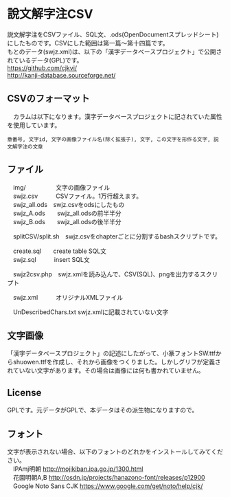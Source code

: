 # 說文解字注CSV
説文解字注をCSVファイル、SQL文、.ods(OpenDocumentスプレッドシート) にしたものです。CSVにした範囲は第一篇〜第十四篇です。  
もとのデータ(swjz.xml)は、以下の「漢字データベースプロジェクト」で公開されているデータ(GPL)です。  
https://github.com/cjkvi/  
http://kanji-database.sourceforge.net/  
  
  
## CSVのフォーマット
　カラムは以下になります。漢字データベースプロジェクトに記されていた属性を使用しています。  
  
    章番号, 文字id, 文字の画像ファイル名(除く拡張子), 文字, この文字を形作る文字, 説文解字注の文章  
  
  
## ファイル
　img/　　　　　文字の画像ファイル  
　swjz.csv　　　CSVファイル。1万行超えます。  
　swjz_all.ods　swjz.csvをodsにしたもの  
　swjz_A.ods　　swjz_all.odsの前半半分  
　swjz_B.ods　　swjz_all.odsの後半半分  

　splitCSV/split.sh　swjz.csvをchapterごとに分割するbashスクリプトです。  
  
　create.sql　　create table SQL文  
　swjz.sql　　　insert SQL文  
  
　swjz2csv.php　swjz.xmlを読み込んで、CSV(SQL)、pngを出力するスクリプト  
  
　swjz.xml　　　オリジナルXMLファイル  

　UnDescribedChars.txt	swjz.xmlに記載されていない文字  
  
  
## 文字画像
「漢字データベースプロジェクト」の記述にしたがって、小篆フォントSW.ttfからshuowen.ttfを作成し、それから画像をつくりました。しかしグリフが定義されていない文字があります。その場合は画像には何も書かれていません。  
  
  
## License
GPLです。元データがGPLで、本データはその派生物になりますので。  
  
  
## フォント
文字が表示されない場合、以下のフォントのどれかをインストールしてみてください。  
　IPAmj明朝	http://mojikiban.ipa.go.jp/1300.html  
　花園明朝A,B	http://osdn.jp/projects/hanazono-font/releases/p12900  
　Google Noto Sans CJK	https://www.google.com/get/noto/help/cjk/  
  
